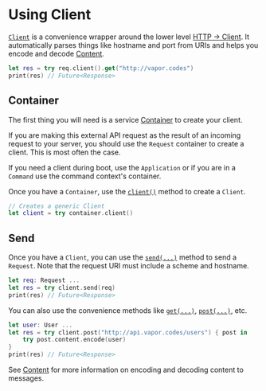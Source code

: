 # Using Client

[`Client`](#fixme) is a convenience wrapper around the lower level [HTTP &rarr; Client](../http/client.md). It automatically parses things like hostname and port from URIs and helps you encode and decode [Content](content.md).

```swift
let res = try req.client().get("http://vapor.codes")
print(res) // Future<Response>
```

## Container

The first thing you will need is a service [Container](../getting-started/services.md#container) to create your client.

If you are making this external API request as the result of an incoming request to your server, you should use the `Request` container to create a client.  This is most often the case. 

If you need a client during boot, use the `Application` or if you are in a `Command` use the command context's container.

Once you have a `Container`, use the [`client()`](#fixme) method to create a `Client`.

```swift
// Creates a generic Client
let client = try container.client()
```

## Send

Once you have a `Client`, you can use the [`send(...)`](#fixme) method to send a `Request`. Note that the request URI must include a scheme and hostname.

```swift
let req: Request ...
let res = try client.send(req)
print(res) // Future<Response>
```

You can also use the convenience methods like [`get(...)`](#fixme), [`post(...)`](#fixme), etc.

```swift
let user: User ...
let res = try client.post("http://api.vapor.codes/users") { post in
    try post.content.encode(user)
}
print(res) // Future<Response>
```

See [Content](./content.md) for more information on encoding and decoding content to messages.
